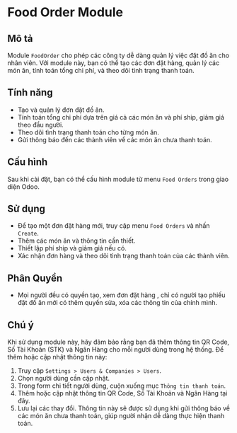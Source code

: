 # Food Order Module

## Mô tả
Module `FoodOrder` cho phép các công ty dễ dàng quản lý việc đặt đồ ăn cho nhân viên. Với module này, bạn có thể tạo các đơn đặt hàng, quản lý các món ăn, tính toán tổng chi phí, và theo dõi tình trạng thanh toán.

## Tính năng
- Tạo và quản lý đơn đặt đồ ăn.
- Tính toán tổng chi phí dựa trên giá cả các món ăn và phí ship, giảm giá theo đầu người.
- Theo dõi tình trạng thanh toán cho từng món ăn.
- Gửi thông báo đến các thành viên  về các món ăn chưa thanh toán.


## Cấu hình
Sau khi cài đặt, bạn có thể cấu hình module từ menu `Food Orders` trong giao diện Odoo.

## Sử dụng
- Để tạo một đơn đặt hàng mới, truy cập menu `Food Orders` và nhấn `Create`.
- Thêm các món ăn và thông tin cần thiết.
- Thiết lập phí ship và giảm giá nếu có.
- Xác nhận đơn hàng và theo dõi tình trạng thanh toán của các thành viên.

## Phân Quyền 
- Mọi người  đều có quyền tạo, xem đơn đặt hàng , chỉ có người tạo phiếu đặt đồ ăn mới có thêm quyền sửa, xóa các thông tin của chính mình.

## Chú ý
Khi sử dụng module này, hãy đảm bảo rằng bạn đã thêm thông tin QR Code, Số Tài Khoản (STK) và Ngân Hàng cho mỗi người dùng trong hệ thống. Để thêm hoặc cập nhật thông tin này:
1. Truy cập `Settings > Users & Companies > Users`.
2. Chọn người dùng cần cập nhật.
3. Trong form chi tiết người dùng, cuộn xuống mục `Thông tin thanh toán`.
4. Thêm hoặc cập nhật thông tin QR Code, Số Tài Khoản và Ngân Hàng tại đây.
5. Lưu lại các thay đổi.
Thông tin này sẽ được sử dụng khi gửi thông báo về các món ăn chưa thanh toán, giúp người nhận dễ dàng thực hiện thanh toán.

